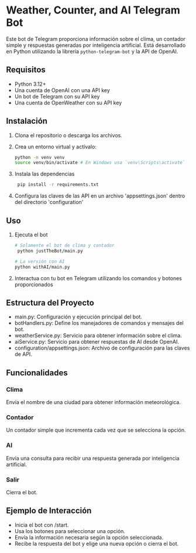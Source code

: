 # Weather, Counter, and AI Telegram Bot

Este bot de Telegram proporciona información sobre el clima, un contador simple y respuestas generadas por inteligencia artificial. Está desarrollado en Python utilizando la librería `python-telegram-bot` y la API de OpenAI.

## Requisitos

- Python 3.12+
- Una cuenta de OpenAI con una API key
- Un bot de Telegram con su API key
- Una cuenta de OpenWeather con su API key

## Instalación

1. Clona el repositorio o descarga los archivos.

2. Crea un entorno virtual y actívalo:
   ```sh
   python -m venv venv
   source venv/bin/activate # En Windows usa `venv\Scripts\activate`
   ```
   
3. Instala las dependencias
   ```sh
    pip install -r requirements.txt
   ```
   
4. Configura las claves de las API en un archivo 'appsettings.json' dentro del directorio 'configuration'

## Uso
1. Ejecuta el bot
   ```sh
   # Solamente el bot de clima y contador
    python justTheBot/main.py
   ```

   ```sh
   # La versión con AI
   python withAI/main.py
   ```
2. Interactua con tu bot en Telegram utilizando los comandos y botones proporcionados

## Estructura del Proyecto
- main.py: Configuración y ejecución principal del bot.
- botHandlers.py: Define los manejadores de comandos y mensajes del bot.
- weatherService.py: Servicio para obtener información sobre el clima.
- aiService.py: Servicio para obtener respuestas de AI desde OpenAI.
- configuration/appsettings.json: Archivo de configuración para las claves de API.

## Funcionalidades
### Clima
Envía el nombre de una ciudad para obtener información meteorológica.

### Contador
Un contador simple que incrementa cada vez que se selecciona la opción.

### AI
Envía una consulta para recibir una respuesta generada por inteligencia artificial.

### Salir
Cierra el bot.

## Ejemplo de Interacción
- Inicia el bot con /start.
- Usa los botones para seleccionar una opción.
- Envía la información necesaria según la opción seleccionada.
- Recibe la respuesta del bot y elige una nueva opción o cierra el bot.
